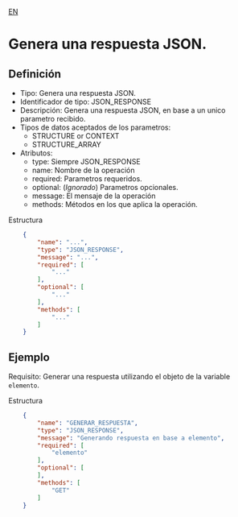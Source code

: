 [EN](JSON_RESPONSE.md)
# Genera una respuesta JSON.

## Definición
* Tipo: Genera una respuesta JSON.
* Identificador de tipo: JSON_RESPONSE
* Descripción: Genera una respuesta JSON, en base a un unico parametro recibido.
* Tipos de datos aceptados de los parametros:
  * STRUCTURE or CONTEXT
  * STRUCTURE_ARRAY
* Atributos:
  * type: Siempre JSON_RESPONSE
  * name: Nombre de la operación
  * required: Parametros requeridos.
  * optional: (_Ignorado_) Parametros opcionales.
  * message: El mensaje de la operación
  * methods: Métodos en los que aplica la operación.

Estructura
```json
	{
		"name": "...",
		"type": "JSON_RESPONSE",
		"message": "...",
		"required": [
			"..."
		],
		"optional": [
			"..."
		],
		"methods": [
			"..."
		]
	}
```
## Ejemplo

Requisito: Generar una respuesta utilizando el objeto de la variable `elemento`.

Estructura
```json
	{
		"name": "GENERAR_RESPUESTA",
		"type": "JSON_RESPONSE",
		"message": "Generando respuesta en base a elemento",
		"required": [
			"elemento"
		],
		"optional": [
		],
		"methods": [
			"GET"
		]
	}
```
